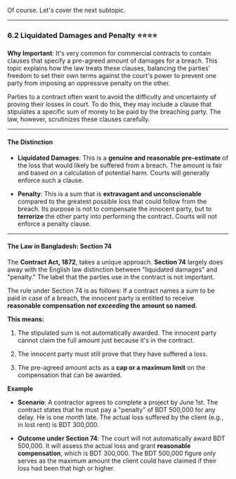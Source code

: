 Of course. Let's cover the next subtopic.

---

### **6.2 Liquidated Damages and Penalty** ⭐⭐⭐⭐

**Why Important**: It's very common for commercial contracts to contain clauses that specify a pre-agreed amount of damages for a breach. This topic explains how the law treats these clauses, balancing the parties' freedom to set their own terms against the court's power to prevent one party from imposing an oppressive penalty on the other.

Parties to a contract often want to avoid the difficulty and uncertainty of proving their losses in court. To do this, they may include a clause that stipulates a specific sum of money to be paid by the breaching party. The law, however, scrutinizes these clauses carefully.

---

#### **The Distinction**

- **Liquidated Damages**: This is a **genuine and reasonable pre-estimate** of the loss that would likely be suffered from a breach. The amount is fair and based on a calculation of potential harm. Courts will generally enforce such a clause.
    
- **Penalty**: This is a sum that is **extravagant and unconscionable** compared to the greatest possible loss that could follow from the breach. Its purpose is not to compensate the innocent party, but to **terrorize** the other party into performing the contract. Courts will not enforce a penalty clause.
    

---

#### **The Law in Bangladesh: Section 74**

The **Contract Act, 1872**, takes a unique approach. **Section 74** largely does away with the English law distinction between "liquidated damages" and "penalty." The label that the parties use in the contract is not important.

The rule under Section 74 is as follows: If a contract names a sum to be paid in case of a breach, the innocent party is entitled to receive **reasonable compensation _not exceeding_ the amount so named.**

**This means:**

1. The stipulated sum is not automatically awarded. The innocent party cannot claim the full amount just because it's in the contract.
    
2. The innocent party must still prove that they have suffered a loss.
    
3. The pre-agreed amount acts as a **cap or a maximum limit** on the compensation that can be awarded.
    

**Example**

- **Scenario**: A contractor agrees to complete a project by June 1st. The contract states that he must pay a "penalty" of BDT 500,000 for any delay. He is one month late. The actual loss suffered by the client (e.g., in lost rent) is BDT 300,000.
    
- **Outcome under Section 74**: The court will not automatically award BDT 500,000. It will assess the actual loss and grant **reasonable compensation**, which is BDT 300,000. The BDT 500,000 figure only serves as the maximum amount the client could have claimed if their loss had been that high or higher.